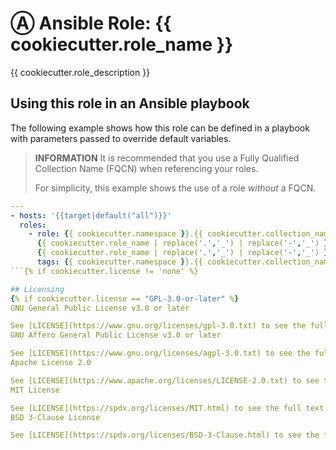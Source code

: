 # Ⓐ Ansible Role: {{ cookiecutter.role_name }}

{{ cookiecutter.role_description }}

<!-- TODO: ## Requirements

Any pre-requisites that may not be covered by Ansible itself or the role should be mentioned here. For instance, if the role uses the EC2 module, it may be a good idea to mention in this section that the boto package is required.
-->

<!-- TODO: ## Role Variables

 A description of the settable variables for this role should go here, including any variables that are in defaults/main.yml, vars/main.yml, and any variables that can/should be set via parameters to the role. Any variables that are read from other roles and/or the global scope (ie. hostvars, group vars, etc.) should be mentioned here as well.

An example variable.

  {{ cookiecutter.role_name }}_variable1

Another example variable.

  {{ cookiecutter.role_name }}_variable2

<!-- TODO: ## Dependencies

A list of other roles hosted on Galaxy should go here, plus any details in regards to parameters that may need to be set for other roles, or variables that are used from other roles.

None
-->

## Using this role in an Ansible playbook

The following example shows how this role can be defined in a playbook with parameters passed to override default variables.

> **INFORMATION**
> It is recommended that you use a Fully Qualified Collection Name (FQCN) when referencing your roles.
>
> For simplicity, this example shows the use of a role *without* a FQCN.

```yaml
---
- hosts: '{{target|default("all")}}'
  roles:
    - role: {{ cookiecutter.namespace }}.{{ cookiecutter.collection_name }}.{{ cookiecutter.role_name }}
      {{ cookiecutter.role_name | replace('.','_') | replace('-','_') }}_variable1: true
      {{ cookiecutter.role_name | replace('.','_') | replace('-','_') }}_variable2: false
      tags: {{ cookiecutter.namespace }}.{{ cookiecutter.collection_name }}.{{ cookiecutter.role_name }}
```{% if cookiecutter.license != 'none' %}

## Licensing
{% if cookiecutter.license == "GPL-3.0-or-later" %}
GNU General Public License v3.0 or later

See [LICENSE](https://www.gnu.org/licenses/gpl-3.0.txt) to see the full text.{% elif cookiecutter.license == "AGPL-3.0-or-later" %}
GNU Affero General Public License v3.0 or later

See [LICENSE](https://www.gnu.org/licenses/agpl-3.0.txt) to see the full text.{% elif cookiecutter.license == "Apache-2.0" %}
Apache License 2.0

See [LICENSE](https://www.apache.org/licenses/LICENSE-2.0.txt) to see the full text.{% elif cookiecutter.license == "MIT" %}
MIT License

See [LICENSE](https://spdx.org/licenses/MIT.html) to see the full text.{% elif cookiecutter.license == "BSD-3-Clause" %}
BSD 3-Clause License

See [LICENSE](https://spdx.org/licenses/BSD-3-Clause.html) to see the full text.{% endif %}{% endif +%}
